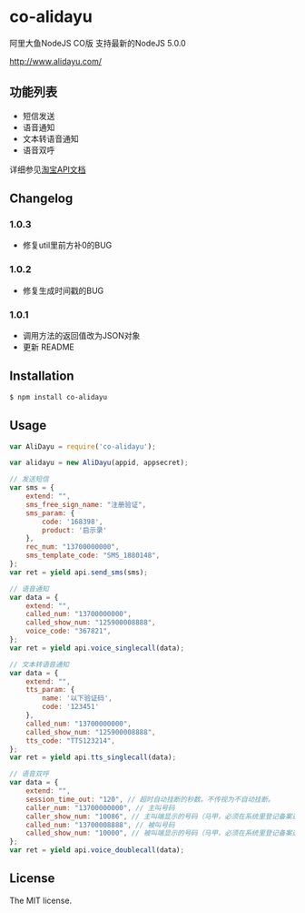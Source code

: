 # co-alidayu
阿里大鱼NodeJS CO版
支持最新的NodeJS 5.0.0

http://www.alidayu.com/

## 功能列表
- 短信发送
- 语音通知
- 文本转语音通知
- 语音双呼

详细参见[淘宝API文档](http://open.taobao.com/doc2/apiList?spm=0.0.0.0.pYsowQ&cid=20711)

## Changelog
### 1.0.3
- 修复util里前方补0的BUG

### 1.0.2
- 修复生成时间戳的BUG

### 1.0.1
- 调用方法的返回值改为JSON对象
- 更新 README 

## Installation

```sh
$ npm install co-alidayu
```

## Usage

```js
var AliDayu = require('co-alidayu');

var alidayu = new AliDayu(appid, appsecret);

// 发送短信
var sms = {
    extend: "",
    sms_free_sign_name: "注册验证",
    sms_param: {
        code: '168398',
        product: '启示录'
    },
    rec_num: "13700000000",
    sms_template_code: "SMS_1880148",
};
var ret = yield api.send_sms(sms);

// 语音通知
var data = {
    extend: "",
    called_num: "13700000000",
    called_show_num: "125900008888",
    voice_code: "367821",
};
var ret = yield api.voice_singlecall(data);

// 文本转语音通知
var data = {
    extend: "",
    tts_param: {
        name: '以下验证码',
        code: '123451'
    },
    called_num: "13700000000",
    called_show_num: "125900008888",
    tts_code: "TTS123214",
};
var ret = yield api.tts_singlecall(data);

// 语音双呼
var data = {
    extend: "",
    session_time_out: "120", // 超时自动挂断的秒数。不传视为不自动挂断。
    caller_num: "13700000000", // 主叫号码
    caller_show_num: "10086", // 主叫端显示的号码（马甲，必须在系统里登记备案过）
    called_num: "13700008888", // 被叫号码
    called_show_num: "10000", // 被叫端显示的号码（马甲，必须在系统里登记备案过）
};
var ret = yield api.voice_doublecall(data);

```

## License
The MIT license.